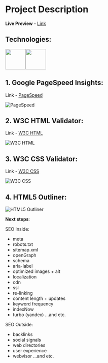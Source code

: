 
# Project Description
**Live Preview** - [Link](https://test-blue-three-40.vercel.app/)


## Technologies:
<div style="display: flex; flex-direction: row;">
<img src="https://cdn.jsdelivr.net/gh/devicons/devicon@latest/icons/nextjs/nextjs-original-wordmark.svg" width="64" height="64" />
  
<img src="https://cdn.jsdelivr.net/gh/devicons/devicon@latest/icons/tailwindcss/tailwindcss-plain-wordmark.svg"  width="64" height="64" />
</div>

## 1. Google PageSpeed Insights:
Link - [PageSpeed](https://pagespeed.web.dev/analysis/https-test-blue-three-40-vercel-app-terms-and-conditions/wpew1swiih?form_factor=desktop)

![PageSpeed](https://telegra.ph/file/3fcdddd45b441fd154d41.png)


## 2. W3C HTML Validator:
Link - [W3C HTML](https://validator.w3.org/nu/?doc=https%3A%2F%2Ftest-blue-three-40.vercel.app%2Fterms-and-conditions)

![W3C HTML](https://telegra.ph/file/1c942f01c56cf16857606.png)


## 3. W3C CSS Validator:
Link - [W3C CSS](https://jigsaw.w3.org/css-validator/validator?uri=https%3A%2F%2Ftest-blue-three-40.vercel.app%2Fterms-and-conditions&profile=css3svg&usermedium=all&warning=1&vextwarning=&lang=en)

![W3C CSS](https://telegra.ph/file/4e9ed5c565d405fd7571c.png)


## 4. HTML5 Outliner:

![HTML5 Outliner](https://telegra.ph/file/dc2553ced9621f11081eb.png)


**Next steps**:

SEO Inside:
- meta
- robots.txt
- sitemap.xml
- openGraph
- schema
- aria-label
- optimized images + alt
- localization
- cdn
- ssl
- re-linking
- content length + updates
- keyword frequency
- indexNow
- turbo (yandex)
...and etc.


SEO Outside:
- backlinks
- social signals
- web directories
- user experience
- webvisor
...and etc.
